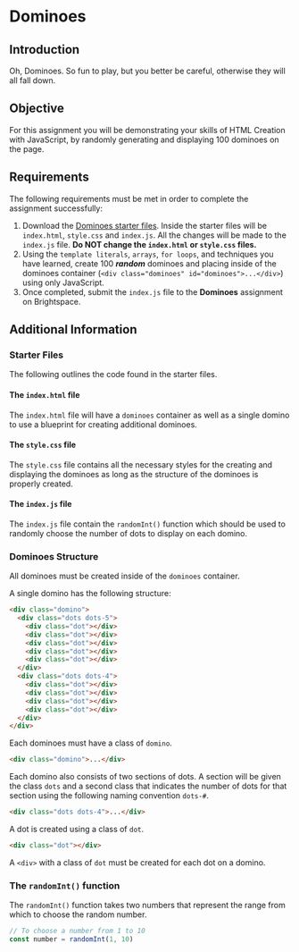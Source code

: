# Dominoes

## Introduction
Oh, Dominoes. So fun to play, but you better be careful, otherwise they will all fall down.

## Objective
For this assignment you will be demonstrating your skills of HTML Creation with JavaScript, by randomly generating and displaying 100 dominoes on the page.

## Requirements
The following requirements must be met in order to complete the assignment successfully: 


1. Download the [Dominoes starter files](https://github.com/imdac/mtm6302-dominoes/archive/master.zip). Inside the starter files will be `index.html`, `style.css` and `index.js`. All the changes will be made to the `index.js` file. **Do NOT change the `index.html` or `style.css` files.**
2. Using the `template literals`, `arrays`, `for loops`, and techniques you have learned, create 100 ***random*** dominoes and placing inside of the dominoes container (`<div class="dominoes" id="dominoes">...</div>`) using only JavaScript.
3. Once completed, submit the `index.js` file to the **Dominoes** assignment on Brightspace.

## Additional Information

### Starter Files
The following outlines the code found in the starter files. 

#### The `index.html` file  
The `index.html` file will have a `dominoes` container as well as a single domino to use a blueprint for creating additional dominoes. 

#### The `style.css` file
The `style.css` file contains all the necessary styles for the creating and displaying the dominoes as long as the structure of the dominoes is properly created.

#### The `index.js` file
The `index.js` file contain the `randomInt()` function which should be used to randomly choose the number of dots to display on each domino. 


### Dominoes Structure

All dominoes must be created inside of the `dominoes` container.

A single domino has the following structure:

```html
<div class="domino">
  <div class="dots dots-5">
    <div class="dot"></div>
    <div class="dot"></div>
    <div class="dot"></div>
    <div class="dot"></div>
    <div class="dot"></div>
  </div>
  <div class="dots dots-4">
    <div class="dot"></div>
    <div class="dot"></div>
    <div class="dot"></div>
    <div class="dot"></div>
  </div>
</div>
```

Each dominoes must have a class of `domino`. 

```html
<div class="domino">...</div>
```

Each domino also consists of two sections of dots. A section will be given the class `dots` and a second class that indicates the number of dots for that section using the following naming convention `dots-#`.

```html
<div class="dots dots-4">...</div>
```

A dot is created using a class of `dot`. 

```html
<div class="dot"></div>
```

A `<div>` with a class of `dot` must be created for each dot on a domino.

### The `randomInt()` function

The `randomInt()` function takes two numbers that represent the range from which to choose the random number.

```js
// To choose a number from 1 to 10
const number = randomInt(1, 10)
```

